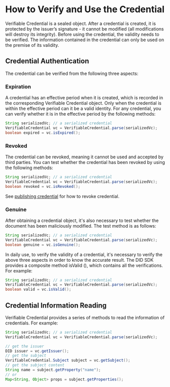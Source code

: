 # How to Verify and Use the Credential

Verifiable Credential is a sealed object. After a credential is created, it is protected by the issuer’s signature - it cannot be modified (all modifications will destroy its integrity). Before using the credential, the validity needs to be verified. The information contained in the credential can only be used on the premise of its validity.

## Credential Authentication

The credential can be verified from the following three aspects:

### Expiration

A credential has an effective period when it is created, which is recorded in the corresponding Verifiable Credential object. Only when the credential is within the effective period can it be a valid identity. For any credential, you can verify whether it is in the effective period by the following methods:

```java
String serializedVc; // a serialized credential
VerifiableCredential vc = VerifiableCredential.parse(serializedVc);
boolean expired = vc.isExpired();
```

### Revoked

The credential can be revoked, meaning it cannot be used and accepted by third parties. You can test whether the credential has been revoked by using the following methods: &#x20;

```java
String serializedVc; // a serialized credential
VerifiableCredential vc = VerifiableCredential.parse(serializedVc);
boolean revoked = vc.isRevoked();
```

See [publishing credential](publish-credential.md) for how to revoke credential.

### Genuine

After obtaining a credential object, it's also necessary to test whether the document has been maliciously modified. The test method is as follows:

```java
String serializedVc; // a serialized credential
VerifiableCredential vc = VerifiableCredential.parse(serializedVc);
boolean genuine = vc.isGenuine();
```

In daily use, to verify the validity of a credential, it's necessary to verify the above three aspects in order to know the accurate result. The DID SDK provides a composite method isValid (), which contains all the verifications. For example:

```java
String serializedVc; // a serialized credential
VerifiableCredential vc = VerifiableCredential.parse(serializedVc);
boolean valid = vc.isValid();
```

## Credential Information Reading

Verifiable Credential provides a series of methods to read the information of credentials. For example:

```java
String serializedVc; // a serialized credential
VerifiableCredential vc = VerifiableCredential.parse(serializedVc);

// get the issuer
DID issuer = vc.getIssuer();
// get the subject
VerifiableCredential.Subject subject = vc.getSubject();
// get the subject content
String name = subject.getProperty("name");
// or
Map<String, Object> props = subject.getProperties();
```
